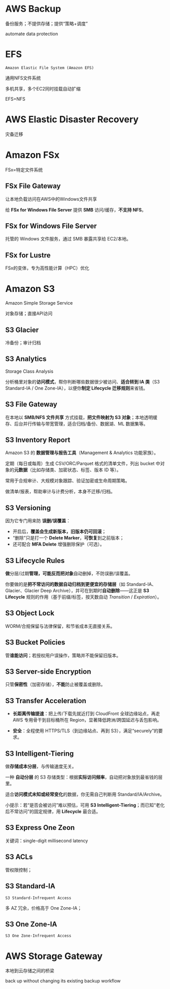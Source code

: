 # AWS Backup

备份服务；不提供存储；提供“策略+调度”

automate data protection

# EFS

`Amazon Elastic File System (Amazon EFS)`

通用NFS文件系统

多机共享，多个EC2同时挂载自动扩缩

EFS=NFS 

# AWS Elastic Disaster Recovery

灾备迁移

# Amazon FSx

FSx=特定文件系统

## FSx File Gateway

让本地负载访问在AWS中的Windows文件共享

给 **FSx for Windows File Server** 提供 **SMB** 访问/缓存，**不支持 NFS**。

## FSx for Windows File Server

托管的 Windows 文件服务，通过 SMB 暴露共享给 EC2/本地。

## FSx for Lustre

FSx的变体，专为高性能计算（HPC）优化

# Amazon S3

Amazon Simple Storage Service

对象存储；直接API访问

## S3 Glacier

冷备份；审计归档

## S3 Analytics

Storage Class Analysis

分析桶里对象的**访问模式**，帮你判断哪些数据很少被访问、**适合转到 IA 类**（S3 Standard-IA / One Zone-IA），以便你**制定 Lifecycle 迁移规则**来省钱。

## S3 File Gateway

在本地以 **SMB/NFS 文件共享** 方式挂载，**把文件映射为 S3 对象**；本地透明缓存、后台并行传输与带宽管理，适合归档/备份、数据湖、ML 数据集等。

## S3 Inventory Report

Amazon S3 的 **数据管理与报告工具**（Management & Analytics 功能家族）。

定期（每日或每周）生成 CSV/ORC/Parquet 格式的清单文件，列出 bucket 中对象的**元数据**（比如存储类、加密状态、标签、版本 ID 等）。

常用于合规审计、大规模对象跟踪、验证加密或生命周期策略。

做清单/报表，帮助审计与计费分析，本身不迁移/归档。



## S3 Versioning

因为它专门用来防 **误删/误覆盖**：

- 开启后，**覆盖会生成新版本，旧版本仍可回滚**；
- “删除”只是打一个 **Delete Marker**，**可恢复**到之前版本；
- 还可配合 **MFA Delete** 增强删除保护（可选）。

## S3 Lifecycle Rules

**做**分层/过期**管理，可能反而把对象**自动删掉，不防误删/误覆盖。

你要做的是**把不常访问的数据自动归档到更便宜的存储层**（如 Standard-IA、Glacier、Glacier Deep Archive），并可在到期时**自动删除**——这正是 **S3 Lifecycle** 规则的作用（基于前缀/标签，按天数自动 *Transition* / *Expiration*）。



## S3 Object Lock

WORM/合规保留与法律保留，和节省成本无直接关系。



## S3 Bucket Policies

管**谁能访问**；若授权用户误操作，策略并不能保留旧版本。

## S3 Server-side Encryption

只管**保密性**（加密存储），**不能**防止被覆盖或删除。

## S3 Transfer Acceleration

- **长距离传输提速**：把上传/下载先就近打到 CloudFront 全球边缘站点，再走 AWS 专用骨干到目标桶所在 Region，显著降低跨洲/跨国延迟与丢包影响。

- **安全**：全程使用 HTTPS/TLS（到边缘站点、再到 S3），满足“securely”的要求。

## S3 Intelligent-Tiering 

做**存储成本分层**，与传输速度无关。

一种 **自动分层** 的 S3 存储类型：根据**实际访问频率**，自动把对象放到最省钱的层里。

适合**访问模式未知或经常变化**的数据，你无需自己判断用 Standard/IA/Archive。

小提示：若“是否会被访问”难以预估，可用 **S3 Intelligent-Tiering**；而已知“老化后不常访问”的固定规律，用 **Lifecycle** 最合适。



## S3 Express One Zeon

关键词：single-digit millisecond latency

## S3 ACLs

管权限控制；

## S3 Standard-IA

`S3 Standard-Infrequent Access`

多 AZ 冗余，价格高于 One Zone-IA；

## S3 One Zone-IA

`S3 One Zone-Infrequent Access`

# AWS Storage Gateway

本地到云存储之间的桥梁

back up without changing its existing backup workflow





